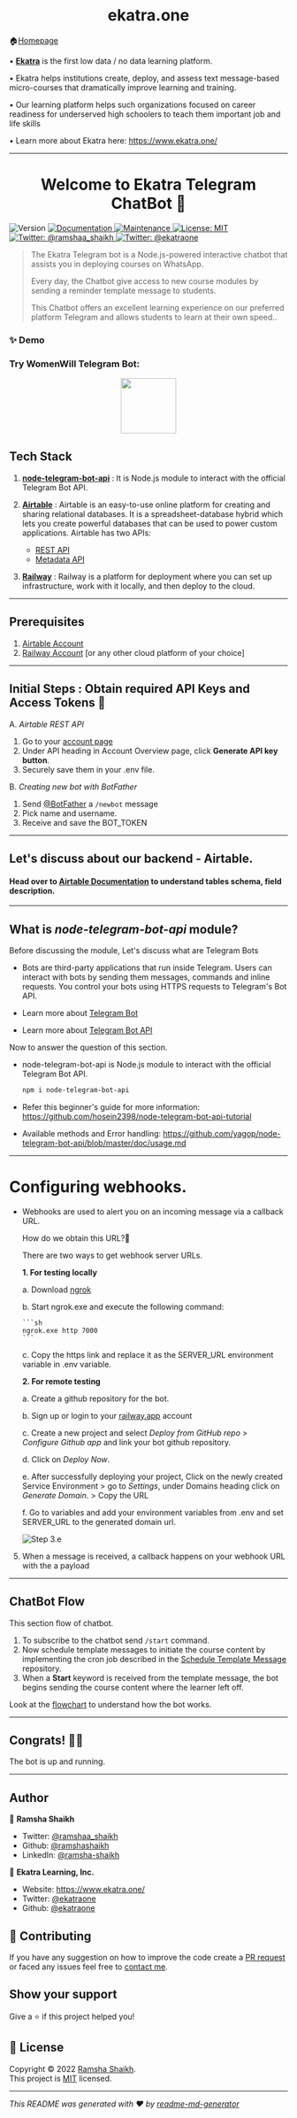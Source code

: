 <h1 align="center">ekatra.one</h1>

🏠[Homepage](https://github.com/vruksheco/ekatraone)


• [**Ekatra**](https://www.ekatra.one/) is the first low data / no data learning platform. 

• Ekatra helps institutions create, deploy, and assess text message-based micro-courses that dramatically improve learning and training. 

• Our learning platform helps such organizations focused on career readiness for underserved high schoolers to teach them important job and life skills

• Learn more about Ekatra here: https://www.ekatra.one/  

---

<h1 align="center">Welcome to Ekatra Telegram ChatBot 👋</h1>
<p>
  <img alt="Version" src="https://img.shields.io/badge/version-1.0.0-blue.svg?cacheSeconds=2592000" />
  <a href="https://github.com/ramshashaikh/ta-v2#readme" target="_blank">
    <img alt="Documentation" src="https://img.shields.io/badge/documentation-yes-brightgreen.svg" />
  </a>
  <a href="https://github.com/ramshashaikh/ta-v2/graphs/commit-activity" target="_blank">
    <img alt="Maintenance" src="https://img.shields.io/badge/Maintained%3F-yes-green.svg" />
  </a>
  <a href="https://github.com/ekatraone/Ekatra-Telegram-ChatBot/blob/main/LICENSE" target="_blank">
    <img alt="License: MIT" src="https://img.shields.io/badge/License-MIT-yellow.svg" />
  </a>
  <a href="https://twitter.com/ramshaa_shaikh" target="_blank">
    <img alt="Twitter: @ramshaa_shaikh" src="https://img.shields.io/twitter/follow/ramshaa_shaikh.svg?style=social" />
  </a>
    <a href="https://twitter.com/ekatraone" target="_blank">
    <img alt="Twitter: @ekatraone" src="https://img.shields.io/twitter/follow/ekatraone.svg?style=social" />
  </a>
</p>

> The Ekatra Telegram bot is a Node.js-powered interactive chatbot that assists you in deploying courses on WhatsApp.
>
> Every day, the Chatbot give access to new course modules by sending a reminder template message to students.
>
> This Chatbot offers an excellent learning experience on our preferred platform Telegram and allows students to learn at their own speed..

### ✨ Demo

### **Try WomenWill Telegram Bot:**

<p align="center"><a href="https://t.me/ekatra_telegram_bot"><img src="https://user-images.githubusercontent.com/32320502/183941296-a432e90e-41e2-4dfc-908d-1d37be07f10e.png" height="100"></a>

</p>


## Tech Stack


1. [**node-telegram-bot-api**](https://github.com/yagop/node-telegram-bot-api) : It is Node.js module to interact with the official Telegram Bot API.

2. [**Airtable**](https://support.airtable.com/hc/en-us) :  Airtable is an easy-to-use online platform for creating and sharing relational databases.
It is a spreadsheet-database hybrid which lets you create powerful databases that can be used to power custom applications.
Airtable has two APIs:
    * [REST API](https://support.airtable.com/hc/en-us/sections/360009623014-API)
    * [Metadata API](https://airtable.com/api/meta)
    

3. [**Railway**](https://railway.app/) : Railway is a platform for deployment where you can set up infrastructure, work with it locally, and then deploy to the cloud.
----
## Prerequisites
1. [Airtable Account](https://airtable.com/signup)
2. [Railway Account](https://railway.app/) [or any other cloud platform of your choice]
---
## Initial Steps : Obtain required API Keys and Access Tokens  🔑

A. *Airtable REST API* 

1. Go to your [account page](https://airtable.com/account)
2. Under API heading in Account Overview page, click **Generate API key button**.
3. Securely save them in your .env file.

B. *Creating new bot with BotFather*
1. Send [@BotFather](https://t.me/botfather) a `/newbot` message
2.	Pick name and username.
3.	Receive and save the BOT_TOKEN

---
## Let's discuss about our backend - Airtable.
#### Head over to [Airtable Documentation](./docs/Airtable.md) to understand tables schema, field description.
---
## What is *node-telegram-bot-api* module?

Before discussing the module, Let's discuss what are Telegram Bots

* Bots are third-party applications that run inside Telegram. Users can interact with bots by sending them messages, commands and inline requests. You control your bots using HTTPS requests to Telegram's Bot API.

* Learn more about [Telegram Bot](https://core.telegram.org/bots)

* Learn more about [Telegram Bot API](https://core.telegram.org/bots/api)

Now to answer the question of this section.
* node-telegram-bot-api is Node.js module to interact with the official Telegram Bot API.

    ```sh
    npm i node-telegram-bot-api
    ```
* Refer this beginner's guide for more information: https://github.com/hosein2398/node-telegram-bot-api-tutorial
* Available methods and Error handling: https://github.com/yagop/node-telegram-bot-api/blob/master/doc/usage.md
---

# Configuring webhooks. 

* Webhooks are used to alert you on an incoming message via a callback URL.

  How do we obtain this URL?🤔

  There are two ways to get webhook server URLs.

  **1. For testing locally**
    
    a. Download [ngrok](https://ngrok.com/download)
  
  b. Start ngrok.exe and execute the following command:

      ```sh
      ngrok.exe http 7000
      ```
  c. Copy the https link and replace it as the SERVER_URL environment variable in .env variable.
  
    **2. For remote testing**
    
    a. Create a github repository for the bot.
  
    b. Sign up or login to your [railway.app](https://railway.app/) account
 
    c. Create a new project and select *Deploy from GitHub repo* > &emsp;&emsp; *Configure Github app* and link your bot github repository. 

    d. Click on *Deploy Now*.

    e. After successfully deploying your project, Click on the newly created Service Environment > go to *Settings*, under Domains heading click on _Generate Domain_. > Copy the URL

    f. Go to variables and add your environment variables from .env and set SERVER_URL to the generated domain url.
  
    ![Step 3.e](./docs/Output/railway_step.png)


5. When a message is received, a callback happens on your webhook URL with the a payload

---
## ChatBot Flow

This section flow of chatbot.
1. To subscribe to the chatbot send `/start` command.
2. Now schedule template messages to initiate the course content by implementing the cron job described in the [Schedule Template Message](https://github.com/ekatraone/schedule-template-messages) repository.
3. When a **Start** keyword is received from the template message, the bot begins sending the course content where the learner left off.

Look at the [flowchart](./docs/Output/telgeram.jpg) to understand how the bot works.

---
## Congrats! 🤖🎉

The bot is up and running. 

---

## Author

👤 **Ramsha Shaikh**

* Twitter: [@ramshaa_shaikh](https://twitter.com/ramshaa_shaikh)
* Github: [@ramshashaikh](https://github.com/ramshashaikh)
* LinkedIn: [@ramsha-shaikh](https://www.linkedin.com/in/ramsha-shaikh/)

🏢 **Ekatra Learning, Inc.**
* Website: https://www.ekatra.one/
* Twitter: [@ekatraone](https://twitter.com/ekatraone)
* Github: [@ekatraone](https://github.com/ekatraone)

## 🤝 Contributing

If you have any suggestion on how to improve the code create a [PR request](https://github.com/ekatraone/Ekatra-Telegram-ChatBot/pulls) or faced any issues feel free to [contact me](https://github.com/ekatraone/Ekatra-Telegram-ChatBot/issues).

## Show your support

Give a ⭐️ if this project helped you!

## 📝 License

Copyright © 2022 [Ramsha Shaikh](https://github.com/ramshashaikh).<br />
This project is [MIT](https://github.com/ekatraone/Ekatra-Telegram-ChatBot/blob/main/LICENSE) licensed.

***
_This README was generated with ❤️ by [readme-md-generator](https://github.com/kefranabg/readme-md-generator)_
